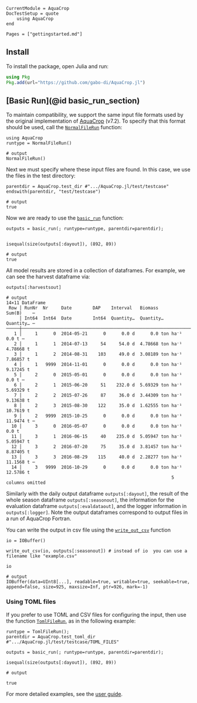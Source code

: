 ```@meta
CurrentModule = AquaCrop
DocTestSetup = quote
    using AquaCrop
end
```

```@contents
Pages = ["gettingstarted.md"]
```

## Install

To install the package, open Julia and run:

```julia
using Pkg
Pkg.add(url="https://github.com/gabo-di/AquaCrop.jl")
```

## [Basic Run](@id basic_run_section)

To maintain compatibility, we support the same input file formats used by the 
original implementation of [AquaCrop](https://github.com/KUL-RSDA/AquaCrop/) (v7.2).
To specify that this format should be used, call the [`NormalFileRun`](@ref) function:

```jldoctest basic_run_example; output = false
using AquaCrop
runtype = NormalFileRun()

# output
NormalFileRun()
```

Next we must specify where these input files are found. In this case, we use the
files in the test directory:

```jldoctest basic_run_example; output = false
parentdir = AquaCrop.test_dir #".../AquaCrop.jl/test/testcase"
endswith(parentdir, "test/testcase")

# output
true
```

Now we are ready to use the [`basic_run`](@ref) function:

```jldoctest basic_run_example
outputs = basic_run(; runtype=runtype, parentdir=parentdir);


isequal(size(outputs[:dayout]), (892, 89))

# output
true
```

All model results are stored in a collection of dataframes. For example, we can 
see the harvest dataframe via:

```jldoctest basic_run_example
outputs[:harvestsout]

# output
14×11 DataFrame
 Row │ RunNr  Nr     Date        DAP    Interval   Biomass           Sum(B)    ⋯
     │ Int64  Int64  Date        Int64  Quantity…  Quantity…         Quantity… ⋯
─────┼──────────────────────────────────────────────────────────────────────────
   1 │     1      0  2014-05-21      0      0.0 d      0.0 ton ha⁻¹      0.0 t ⋯
   2 │     1      1  2014-07-13     54     54.0 d  4.78668 ton ha⁻¹  4.78668 t
   3 │     1      2  2014-08-31    103     49.0 d  3.08189 ton ha⁻¹  7.86857 t
   4 │     1   9999  2014-11-01      0      0.0 d      0.0 ton ha⁻¹  9.17245 t
   5 │     2      0  2015-05-01      0      0.0 d      0.0 ton ha⁻¹      0.0 t ⋯
   6 │     2      1  2015-06-20     51    232.0 d  5.69329 ton ha⁻¹  5.69329 t
   7 │     2      2  2015-07-26     87     36.0 d  3.44309 ton ha⁻¹  9.13638 t
   8 │     2      3  2015-08-30    122     35.0 d  1.62555 ton ha⁻¹  10.7619 t
   9 │     2   9999  2015-10-25      0      0.0 d      0.0 ton ha⁻¹  11.9474 t ⋯
  10 │     3      0  2016-05-07      0      0.0 d      0.0 ton ha⁻¹      0.0 t
  11 │     3      1  2016-06-15     40    235.0 d  5.05947 ton ha⁻¹  5.05947 t
  12 │     3      2  2016-07-20     75     35.0 d  3.81457 ton ha⁻¹  8.87405 t
  13 │     3      3  2016-08-29    115     40.0 d  2.28277 ton ha⁻¹  11.1568 t ⋯
  14 │     3   9999  2016-10-29      0      0.0 d      0.0 ton ha⁻¹  12.5786 t
                                                               5 columns omitted
```

Similarly with the daily output dataframe `outputs[:dayout]`,
the result of the whole season dataframe `outputs[:seasonout]`,
the information for the evaluation dataframe `outputs[:evaldataout]`,
and the logger information in `outputs[:logger]`.
Note the output dataframes correspond to output files in a run of AquaCrop Fortran.

You can write the output in csv file using the [`write_out_csv`](@ref) function
```jldoctest basic_run_example
io = IOBuffer() 

write_out_csv(io, outputs[:seasonout]) # instead of io  you can use a filename like "example.csv"

io

# output
IOBuffer(data=UInt8[...], readable=true, writable=true, seekable=true, append=false, size=925, maxsize=Inf, ptr=926, mark=-1)
```


### Using TOML files

If you prefer to use TOML and CSV files for configuring the input, then 
use the function [`TomlFileRun`](@ref), as in the following example:

```jldoctest 
runtype = TomlFileRun();
parentdir = AquaCrop.test_toml_dir  #".../AquaCrop.jl/test/testcase/TOML_FILES"

outputs = basic_run(; runtype=runtype, parentdir=parentdir);

isequal(size(outputs[:dayout]), (892, 89))

# output

true
```

For more detailed examples, see the [user guide](https://gabo-di.github.io/AquaCrop.jl/dev/userguide/).
